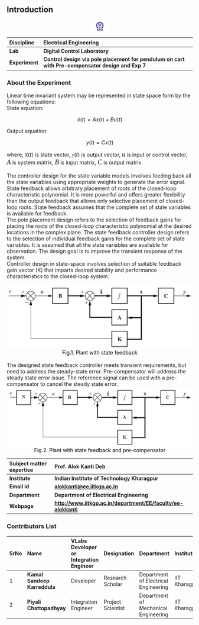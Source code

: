 ## Introduction

<div align="center">
<img src="experiment/images/iitkgp.png" width="10%">
</div>

<b>Discipline | <b>Electrical Engineering 
:--|:--|
<b> Lab | <b> Digital Control Laboratory
<b> Experiment|     <b> Control design via pole placement for pendulum on cart with Pre-compensator design and Exp 7

### About the Experiment 

Linear time invariant system may be represented in state space form by the following equations:
</br>
State equation:

$$\dot{x}(t)=A x(t)+B u(t) \tag{1a}$$

Output equation:

$$y(t)= C x(t) \tag{1b}$$

where, <span style="font-family:Bodoni MT;font-style:italic;font-size:18px">x</span>(<span style="font-family:Bodoni MT;font-style:italic;font-size:18px">t</span>) is state vector, <span style="font-family:Sitka Text;font-style:italic">y</span>(<span style="font-family:Bodoni MT;font-style:italic;font-size:18px">t</span>) is output vector, 
<span style="font-family:Bodoni MT;font-style:italic;font-size:18px">u</span> is input or control vector, <span style="font-family:Bodoni MT;font-style:italic;font-size:18px">A</span> is system matrix, 
<span style="font-family:Bodoni MT;font-style:italic;font-size:18px">B</span> is input matrix, <span style="font-family:Bodoni MT;font-style:italic;font-size:18px">C</span> is output matrix.</br></br>
The controller design for the state variable models involves feeding back all the state variables using appropriate weights to generate the error signal. State feedback allows arbitrary placement of roots of the closed-loop characteristic polynomial. 
It is more powerful and offers greater flexibility than the output feedback that allows only selective placement of closed-loop roots. State feedback assumes that the complete set of state variables is available for feedback. <br/>
The pole placement design refers to the selection of feedback gains for placing the roots of the closed-loop characteristic polynomial at the desired locations in the complex plane. 
The state feedback controller design refers to the selection of individual feedback gains for the complete set of state variables. It is assumed that all the state variables are available for observation. 
The design goal is to improve the transient response of the system. <br/>
Controller design in state-space involves selection of suitable feedback gain vector (K) that imparts desired stability and performance characteristics to the closed-loop system.

        
<div align="center">
<img class="img-fluid"  src="experiment/images/Block diagram for state feedback.png" alt="">

<figcaption style="color:black"> Fig.1. Plant with state feedback </figcaption>
</div>
<br/>
The designed state feedback controller meets transient requirements, but need to address the steady-state error. Pre-compensator will address the steady state error issue. 
The reference signal can be used with a pre-compensator to cancel the steady state error.
<br/>
<div align="center">
<img class="img-fluid"  src="experiment/images/Block diagram with precompensator.png" alt="">

<figcaption style="color:black"> Fig.2. Plant with state feedback and pre-compensator </figcaption>
</div> 



	

<b>Subject matter expertise | <b> **Prof. Alok Kanti Deb**
:--|:--|
<b> Institute | <b>  **Indian Institute of Technology Kharagpur**
<b> Email id|     <b>  **alokkanti@ee.iitkgp.ac.in**
<b> Department |  **Department of Electrical Engineering**
<b>Webpage| <b> http://www.iitkgp.ac.in/department/EE/faculty/ee-alokkanti

### Contributors List

SrNo | Name | VLabs Developer or Integration Engineer | Designation | Department| Institute
:--|:--|:--|:--|:--|:--|
1 | **Kamal Sandeep Karreddula** | Developer | Research Scholar | Department of Electrical Engineering | IIT Kharagpur | 
2 | **Piyali Chattopadhyay** | Integration Engineer | Project Scientist | Department of Mechanical Engineering | IIT Kharagpur |


<script id="MathJax-script" async src="https://cdn.jsdelivr.net/npm/mathjax@3/es5/tex-mml-chtml.js"></script>